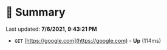 # 📖 Summary
Last updated: **7/6/2021, 9:43:21 PM**

- `GET` [https://google.com](https://google.com) - **Up** (114ms)

